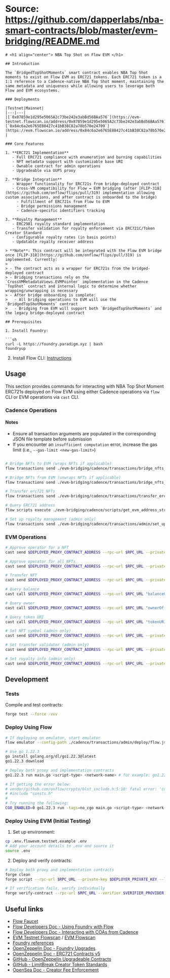 # Source: https://github.com/dapperlabs/nba-smart-contracts/blob/master/evm-bridging/README.md

```
# <h1 align="center"> NBA Top Shot on Flow EVM </h1>

## Introduction

The `BridgedTopShotMoments` smart contract enables NBA Top Shot moments to exist on Flow EVM as ERC721 tokens. Each ERC721 token is a 1:1 reference to a Cadence-native NBA Top Shot moment, maintaining the same metadata and uniqueness while allowing users to leverage both Flow and EVM ecosystems.

### Deployments

|Testnet|Mainnet|
|---|---|
|[`0x87859e1d295e5065A2c73be242e3abBd56BAa576`](https://evm-testnet.flowscan.io/address/0x87859e1d295e5065A2c73be242e3abBd56BAa576)| [`0x84c6a2e6765E88427c41bB38C82a78b570e24709`](https://evm.flowscan.io/address/0x84c6a2e6765E88427c41bB38C82a78b570e24709) |

### Core Features

1. **ERC721 Implementation**
   - Full ERC721 compliance with enumeration and burning capabilities
   - NFT metadata support with customizable base URI
   - Ownable contract for admin operations
   - Upgradeable via UUPS proxy

2. **Bridge Integration**
   - Wrapper functionality for ERC721s from bridge-deployed contract
   - Cross-VM compatibility for Flow ↔ EVM bridging (after [FLIP-318](https://github.com/onflow/flips/pull/319) implementation allowing custom associations, and after contract is onboarded to the bridge)
     - Fulfillment of ERC721s from Flow to EVM
     - Bridge permissions management
     - Cadence-specific identifiers tracking

3. **Royalty Management**
   - ERC2981 royalty standard implementation
   - Transfer validation for royalty enforcement via ERC721C/Token Creator Standard
   - Configurable royalty rates (in basis points)
   - Updatable royalty receiver address

> **Note**: This contract will be integrated with the Flow EVM bridge once [FLIP-318](https://github.com/onflow/flips/pull/319) is implemented. Currently:
>
> - The contract acts as a wrapper for ERC721s from the bridged-deployed contract
> - Bridging transactions rely on the `CrossVMMetadataViews.EVMPointer` implementation in the Cadence `TopShot` contract and internal logic to determine whether wrapping/unwrapping is necessary
> - After bridge onboarding is complete:
>   - All bridging operations to EVM will use the `BridgedTopShotMoments` contract
>   - Bridging from EVM will support both `BridgedTopShotMoments` and the legacy bridge-deployed contract

## Prerequisites

1. Install Foundry:

```sh
curl -L https://foundry.paradigm.xyz | bash
foundryup
```

2. Install Flow CLI: [Instructions](https://developers.flow.com/tools/flow-cli/install)

## Usage

This section provides commands for interacting with NBA Top Shot Moment ERC721s deployed on Flow EVM using either Cadence operations via `flow` CLI or EVM operations via `cast` CLI.

### Cadence Operations

#### Notes

- Ensure all transaction arguments are populated in the corresponding JSON file template before submission
- If you encounter an `insufficient computation` error, increase the gas limit (i.e., `--gas-limit <new-gas-limit>`)

```sh

# Bridge NFTs to EVM (wraps NFTs if applicable)
flow transactions send ./evm-bridging/cadence/transactions/bridge_nfts_to_evm.cdc --args-json "$(cat ./evm-bridging/cadence/transactions/bridge_nfts_to_evm_args.json)" --network <network> --signer <signer> --gas-limit 8000

# Bridge NFTs from EVM (unwraps NFTs if applicable)
flow transactions send ./evm-bridging/cadence/transactions/bridge_nfts_from_evm.cdc --args-json "$(cat ./evm-bridging/cadence/transactions/bridge_nfts_from_evm_args.json)" --network <network> --signer <signer> --gas-limit 8000

# Transfer erc721 NFTs
flow transactions send ./evm-bridging/cadence/transactions/transfer_erc721s_to_evm_address.cdc --args-json "$(cat ./evm-bridging/cadence/transactions/transfer_erc721s_to_evm_address_args.json)" --network <network> --signer <signer>

# Query ERC721 address
flow scripts execute ./evm-bridging/cadence/scripts/get_evm_address_string.cdc <flow_address> --network testnet

# Set up royalty management (admin only)
flow transactions send ./evm-bridging/cadence/transactions/admin/set_up_royalty_management.cdc --args-json "$(cat ./evm-bridging/cadence/transactions/admin/set_up_royalty_management_args.json)" --network <network> --signer <signer>
```

### EVM Operations

```sh
# Approve operator for a NFT
cast send $DEPLOYED_PROXY_CONTRACT_ADDRESS --rpc-url $RPC_URL --private-key <private-key> --legacy "approve(address,uint256)" <operator-address> <token-id>

# Approve operator for all NFTs
cast send $DEPLOYED_PROXY_CONTRACT_ADDRESS --rpc-url $RPC_URL --private-key <private-key> --legacy "setApprovalForAll(address,bool)" <operator-address> <true>

# Transfer NFT
cast send $DEPLOYED_PROXY_CONTRACT_ADDRESS --rpc-url $RPC_URL --private-key <private-key> --legacy "safeTransferFrom(address,address,uint256)" <from-address> <to-address> <token-id>

# Query balance
cast call $DEPLOYED_PROXY_CONTRACT_ADDRESS --rpc-url $RPC_URL "balanceOf(address)(uint256)" $DEPLOYER_ADDRESS

# Query owner
cast call $DEPLOYED_PROXY_CONTRACT_ADDRESS --rpc-url $RPC_URL "ownerOf(uint256)(address)" <nft-id>

# Query token URI
cast call $DEPLOYED_PROXY_CONTRACT_ADDRESS --rpc-url $RPC_URL "tokenURI(uint256)(string)" <nft-id>

# Set NFT symbol (admin only)
cast send $DEPLOYED_PROXY_CONTRACT_ADDRESS --rpc-url $RPC_URL --private-key $DEPLOYER_PRIVATE_KEY --legacy "setSymbol(string)" <new-nft-symbol>

# Set transfer validator (admin only)
cast send $DEPLOYED_PROXY_CONTRACT_ADDRESS --rpc-url $RPC_URL --private-key $DEPLOYER_PRIVATE_KEY --legacy "setTransferValidator(address)" <validator-address>

# Set royalty info (admin only)
cast send $DEPLOYED_PROXY_CONTRACT_ADDRESS --rpc-url $RPC_URL --private-key $DEPLOYER_PRIVATE_KEY --legacy "setRoyaltyInfo((address,uint96))" "(<royalty-receiver-address>,<royalty-basis-points>)"
```

## Development

### Tests

Compile and test contracts:

```sh
forge test --force -vvv
```

### Deploy Using Flow

```sh
# If deploying on emulator, start emulator
flow emulator --config-path ./cadence/transactions/admin/deploy/flow.json --transaction-fees

# Use go 1.22.3
go install golang.org/dl/go1.22.3@latest
go1.22.3 download

# Deploy both proxy and implementation contracts
go1.22.3 run main.go <script-type> <network-name> # for example: go1.22.3 run main.go setup emulator

# If getting the error below:
# vendor/github.com/onflow/crypto/blst_include.h:5:10: fatal error: 'consts.h' file not found
# #include "consts.h"
#
# Try running the following:
CGO_ENABLED=0 go1.22.3 run -tags=no_cgo main.go <script-type> <network-name>
```

### Deploy Using EVM (Initial Testing)

1. Set up environment:

```sh
cp .env.flowevm.testnet.example .env
# Add your account details to .env and source it
source .env
```

2. Deploy and verify contracts:

```sh
# Deploy both proxy and implementation contracts
forge clean
forge script --rpc-url $RPC_URL --private-key $DEPLOYER_PRIVATE_KEY --legacy script/InitialTestingDeploy.s.sol:InitialTestingDeployScript --broadcast --verify --verifier $VERIFIER_PROVIDER --verifier-url $VERIFIER_URL

# If verification fails, verify individually
forge verify-contract --rpc-url $RPC_URL --verifier $VERIFIER_PROVIDER --verifier-url $VERIFIER_URL <address-of-contract-to-verify>
```

## Useful links

- [Flow Faucet](https://faucet.flow.com/fund-account)
- [Flow Developers Doc - Using Foundry with Flow](https://developers.flow.com/evm/guides/foundry)
- [Flow Developers Doc - Interacting with COAs from Cadence](https://developers.flow.com/evm/cadence/interacting-with-coa)
- [EVM Testnet Flowscan](https://evm-testnet.flowscan.io) / [EVM Flowscan](https://evm.flowscan.io)
- [Foundry references](https://book.getfoundry.sh/reference)
- [OpenZeppelin Doc - Foundry Upgrades](https://docs.openzeppelin.com/upgrades-plugins/foundry-upgrades)
- [OpenZeppelin Doc - ERC721 Contracts v5](https://docs.openzeppelin.com/contracts/5.x/api/token/erc721)
- [GitHub - OpenZeppelin Upgradeable Contracts](https://github.com/OpenZeppelin/openzeppelin-contracts-upgradeable)
- [GitHub - LimitBreak Creator Token Standards](https://github.com/limitbreakinc/creator-token-standards)
- [OpenSea Doc - Creator Fee Enforcement](https://docs.opensea.io/docs/creator-fee-enforcement)

```
